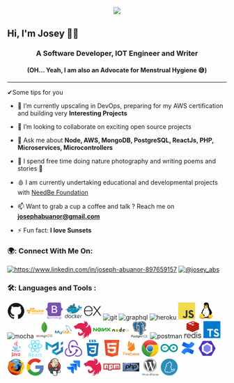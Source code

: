 
<div id="header" align="center">
  <img src="https://media.giphy.com/media/RbDKaczqWovIugyJmW/giphy.gif" width="150"/>
</div>
<h2 text-align="left">Hi, I'm Josey 👋😎</h2>
<h3 align="center">A Software Developer, IOT Engineer and Writer</h3>
<h4 align="center">(OH... Yeah, I am also an Advocate for Menstrual Hygiene 😅)</h4>
<hr/>

✔Some tips for you

- 🌱 I’m currently upscaling in DevOps, preparing for my AWS certification and building very **Interesting Projects**

- 👯 I’m looking to collaborate on exciting open source projects

- 💬 Ask me about **Node, AWS, MongoDB, PostgreSQL, ReactJs, PHP, Microservices, Microcontrollers**

- 📝 I spend free time doing nature photography and writing poems and stories 📸 

- 🩸 I am currently undertaking educational and developmental projects with <a href="https://needbefoundation.org" target="_blank">NeedBe Foundation</a> 

- 📫 Want to grab a cup a coffee and talk ? Reach me on **josephabuanor@gmail.com**

- ⚡ Fun fact: **I love Sunsets**

### 🌍: Connect With Me On:

<a href="https://www.linkedin.com/in/joseph-abuanor-897659157" target="_blank"><img align="center" src="https://raw.githubusercontent.com/rahuldkjain/github-profile-readme-generator/master/src/images/icons/Social/linked-in-alt.svg" alt="https://www.linkedin.com/in/joseph-abuanor-897659157" height="30" width="40" /></a>
<a href="https://www.instagram.com/josey_abs" target="_blank"><img align="center" src="https://raw.githubusercontent.com/rahuldkjain/github-profile-readme-generator/master/src/images/icons/Social/instagram.svg" alt="@josey_abs" height="30" width="40" /></a>

### 🛠: Languages and Tools :

  <p align="left">
    <img src="https://github.com/devicons/devicon/blob/master/icons/github/github-original.svg"  title="github" alt="github" width="40" height="40"/>
    <img src="https://raw.githubusercontent.com/devicons/devicon/master/icons/amazonwebservices/amazonwebservices-plain-wordmark.svg" alt="aws" width="40" height="40"/>
    <img src="https://raw.githubusercontent.com/devicons/devicon/master/icons/bootstrap/bootstrap-plain-wordmark.svg" alt="bootstrap" width="40" height="40"/>   
    <img src="https://raw.githubusercontent.com/devicons/devicon/master/icons/docker/docker-original-wordmark.svg" alt="docker" width="40" height="40"/>
    <img src="https://github.com/devicons/devicon/blob/master/icons/express/express-original.svg" alt="express" width="40" height="40"/>
    <img src="https://www.vectorlogo.zone/logos/git-scm/git-scm-icon.svg" alt="git" width="40" height="40"/>
    <img src="https://www.vectorlogo.zone/logos/graphql/graphql-icon.svg" alt="graphql" width="40" height="40"/>
    <img src="https://www.vectorlogo.zone/logos/heroku/heroku-icon.svg" alt="heroku" width="40" height="40"/>
    <img src="https://raw.githubusercontent.com/devicons/devicon/master/icons/javascript/javascript-original.svg" alt="javascript" width="40" height="40"/>
    <img src="https://raw.githubusercontent.com/devicons/devicon/master/icons/linux/linux-original.svg" alt="linux" width="40" height="40"/>
    <img src="https://www.vectorlogo.zone/logos/mochajs/mochajs-icon.svg" alt="mocha" width="40" height="40"/>
    <img src="https://raw.githubusercontent.com/devicons/devicon/master/icons/mongodb/mongodb-original-wordmark.svg" alt="mongodb" width="40" height="40"/>
    <img src="https://raw.githubusercontent.com/devicons/devicon/master/icons/mysql/mysql-original-wordmark.svg" alt="mysql" width="40" height="40"/>
    <img src="https://raw.githubusercontent.com/devicons/devicon/master/icons/nestjs/nestjs-plain.svg" alt="nestjs" width="40" height="40"/>
    <img src="https://raw.githubusercontent.com/devicons/devicon/master/icons/nginx/nginx-original.svg" alt="nginx" width="40" height="40"/>
    <img src="https://raw.githubusercontent.com/devicons/devicon/master/icons/nodejs/nodejs-original-wordmark.svg" alt="nodejs" width="40" height="40"/>
    <img src="https://raw.githubusercontent.com/devicons/devicon/master/icons/postgresql/postgresql-original-wordmark.svg" alt="postgresql" width="40" height="40"/>
    <img src="https://www.vectorlogo.zone/logos/getpostman/getpostman-icon.svg" alt="postman" width="40" height="40"/> </a> 
    <img src="https://raw.githubusercontent.com/devicons/devicon/master/icons/redis/redis-original-wordmark.svg" alt="redis" width="40" height="40"/>
    <img src="https://raw.githubusercontent.com/devicons/devicon/master/icons/typescript/typescript-original.svg" alt="typescript" width="40" height="40"/>
    <img src="https://github.com/devicons/devicon/blob/master/icons/java/java-original-wordmark.svg" title="Java" alt="Java" width="40" height="40"/>
    <img src="https://github.com/devicons/devicon/blob/master/icons/react/react-original-wordmark.svg" title="React" alt="React" width="40" height="40"/>
    <img src="https://github.com/devicons/devicon/blob/master/icons/materialui/materialui-original.svg" title="Material UI" alt="Material UI" width="40" height="40"/>
    <img src="https://github.com/devicons/devicon/blob/master/icons/redux/redux-original.svg" title="Redux" alt="Redux " width="40" height="40"/>
    <img src="https://github.com/devicons/devicon/blob/master/icons/css3/css3-plain-wordmark.svg"  title="CSS3" alt="CSS" width="40" height="40"/>
    <img src="https://github.com/devicons/devicon/blob/master/icons/html5/html5-original.svg" title="HTML5" alt="HTML" width="40" height="40"/>
    <img src="https://github.com/devicons/devicon/blob/master/icons/firebase/firebase-plain-wordmark.svg" title="Firebase" alt="Firebase" width="40" height="40"/>
    <img src="https://github.com/devicons/devicon/blob/master/icons/chrome/chrome-original.svg" title="React" alt="React" width="40" height="40"/>
    <img src="https://github.com/devicons/devicon/blob/master/icons/arduino/arduino-original.svg" title="Arduino" alt="Redux " width="40" height="40"/>
    <img src="https://github.com/devicons/devicon/blob/master/icons/confluence/confluence-original.svg"  title="Confluence" alt="Confluence" width="40" height="40"/>
    <img src="https://github.com/devicons/devicon/blob/master/icons/eslint/eslint-original.svg"  title="EsLint" alt="EsLint" width="40" height="40"/>
    <img src="https://github.com/devicons/devicon/blob/master/icons/firefox/firefox-original.svg"  title="Firefox" alt="Firefox" width="40" height="40"/>
    <img src="https://github.com/devicons/devicon/blob/master/icons/google/google-original.svg"  title="Google" alt="Google" width="40" height="40"/>
    <img src="https://github.com/devicons/devicon/blob/master/icons/jenkins/jenkins-original.svg"  title="Jenkins" alt="Jenkins" width="40" height="40"/>
    <img src="https://github.com/devicons/devicon/blob/master/icons/jira/jira-original.svg"  title="Jira" alt="Jira" width="40" height="40"/>
    <img src="https://github.com/devicons/devicon/blob/master/icons/nestjs/nestjs-plain.svg"  title="NestJS" alt="NestJS" width="40" height="40"/>
    <img src="https://github.com/devicons/devicon/blob/master/icons/npm/npm-original-wordmark.svg"  title="NPM" alt="NPM" width="40" height="40"/>
    <img src="https://github.com/devicons/devicon/blob/master/icons/php/php-original.svg"  title="PHP" alt="PHP" width="40" height="40"/>
    <img src="https://github.com/devicons/devicon/blob/master/icons/wordpress/wordpress-original.svg"  title="WordPress" alt="WordPress" width="40" height="40"/>
    <img src="https://github.com/devicons/devicon/blob/master/icons/yarn/yarn-original.svg"  title="Yarn" alt="Yarn" width="40" height="40"/>
    


